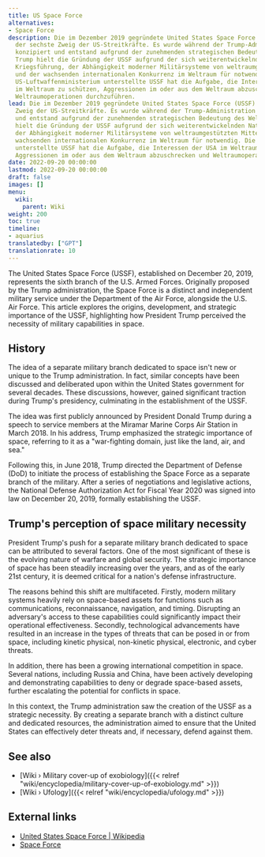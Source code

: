 ```yaml
---
title: US Space Force
alternatives:
- Space Force
description: Die im Dezember 2019 gegründete United States Space Force (USSF) ist
  der sechste Zweig der US-Streitkräfte. Es wurde während der Trump-Administration
  konzipiert und entstand aufgrund der zunehmenden strategischen Bedeutung des Weltraums.
  Trump hielt die Gründung der USSF aufgrund der sich weiterentwickelnden Natur der
  Kriegsführung, der Abhängigkeit moderner Militärsysteme von weltraumgestützten Mitteln
  und der wachsenden internationalen Konkurrenz im Weltraum für notwendig. Die dem
  US-Luftwaffenministerium unterstellte USSF hat die Aufgabe, die Interessen der USA
  im Weltraum zu schützen, Aggressionen im oder aus dem Weltraum abzuschrecken und
  Weltraumoperationen durchzuführen.
lead: Die im Dezember 2019 gegründete United States Space Force (USSF) ist der sechste
  Zweig der US-Streitkräfte. Es wurde während der Trump-Administration konzipiert
  und entstand aufgrund der zunehmenden strategischen Bedeutung des Weltraums. Trump
  hielt die Gründung der USSF aufgrund der sich weiterentwickelnden Natur der Kriegsführung,
  der Abhängigkeit moderner Militärsysteme von weltraumgestützten Mitteln und der
  wachsenden internationalen Konkurrenz im Weltraum für notwendig. Die dem US-Luftwaffenministerium
  unterstellte USSF hat die Aufgabe, die Interessen der USA im Weltraum zu schützen,
  Aggressionen im oder aus dem Weltraum abzuschrecken und Weltraumoperationen durchzuführen.
date: 2022-09-20 00:00:00
lastmod: 2022-09-20 00:00:00
draft: false
images: []
menu:
  wiki:
    parent: Wiki
weight: 200
toc: true
timeline:
- aquarius
translatedby: ["GPT"]
translationrate: 10
---
```


The United States Space Force (USSF), established on December 20, 2019, represents the sixth branch of the U.S. Armed Forces. Originally proposed by the Trump administration, the Space Force is a distinct and independent military service under the Department of the Air Force, alongside the U.S. Air Force. This article explores the origins, development, and strategic importance of the USSF, highlighting how President Trump perceived the necessity of military capabilities in space.

## History

The idea of a separate military branch dedicated to space isn't new or unique to the Trump administration. In fact, similar concepts have been discussed and deliberated upon within the United States government for several decades. These discussions, however, gained significant traction during Trump's presidency, culminating in the establishment of the USSF.

The idea was first publicly announced by President Donald Trump during a speech to service members at the Miramar Marine Corps Air Station in March 2018. In his address, Trump emphasized the strategic importance of space, referring to it as a "war-fighting domain, just like the land, air, and sea."

Following this, in June 2018, Trump directed the Department of Defense (DoD) to initiate the process of establishing the Space Force as a separate branch of the military. After a series of negotiations and legislative actions, the National Defense Authorization Act for Fiscal Year 2020 was signed into law on December 20, 2019, formally establishing the USSF.

## Trump's perception of space military necessity

President Trump's push for a separate military branch dedicated to space can be attributed to several factors. One of the most significant of these is the evolving nature of warfare and global security. The strategic importance of space has been steadily increasing over the years, and as of the early 21st century, it is deemed critical for a nation's defense infrastructure.

The reasons behind this shift are multifaceted. Firstly, modern military systems heavily rely on space-based assets for functions such as communications, reconnaissance, navigation, and timing. Disrupting an adversary's access to these capabilities could significantly impact their operational effectiveness. Secondly, technological advancements have resulted in an increase in the types of threats that can be posed in or from space, including kinetic physical, non-kinetic physical, electronic, and cyber threats.

In addition, there has been a growing international competition in space. Several nations, including Russia and China, have been actively developing and demonstrating capabilities to deny or degrade space-based assets, further escalating the potential for conflicts in space.

In this context, the Trump administration saw the creation of the USSF as a strategic necessity. By creating a separate branch with a distinct culture and dedicated resources, the administration aimed to ensure that the United States can effectively deter threats and, if necessary, defend against them.

## See also

- [Wiki › Military cover-up of exobiology]({{< relref "wiki/encyclopedia/military-cover-up-of-exobiology.md" >}})
- [Wiki › Ufology]({{< relref "wiki/encyclopedia/ufology.md" >}})

## External links

- [United States Space Force | Wikipedia](https://en.wikipedia.org/wiki/United_States_Space_Force)
- [Space Force](https://www.spaceforce.mil/)
